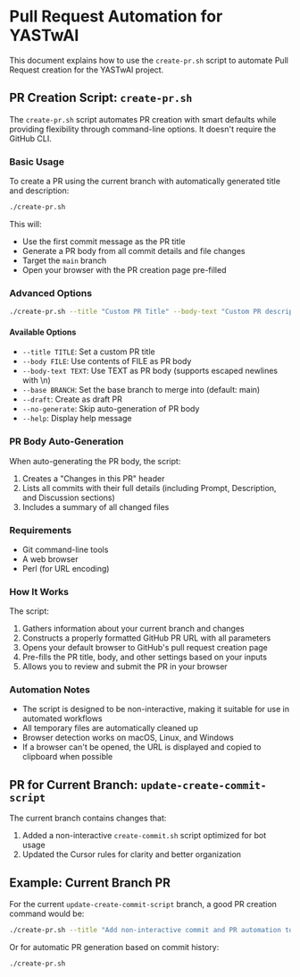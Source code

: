 # Pull Request Automation for YASTwAI

This document explains how to use the `create-pr.sh` script to automate Pull Request creation for the YASTwAI project.

## PR Creation Script: `create-pr.sh`

The `create-pr.sh` script automates PR creation with smart defaults while providing flexibility through command-line options. It doesn't require the GitHub CLI.

### Basic Usage

To create a PR using the current branch with automatically generated title and description:

```bash
./create-pr.sh
```

This will:
- Use the first commit message as the PR title
- Generate a PR body from all commit details and file changes
- Target the `main` branch
- Open your browser with the PR creation page pre-filled

### Advanced Options

```bash
./create-pr.sh --title "Custom PR Title" --body-text "Custom PR description" --base main --draft
```

#### Available Options

- `--title TITLE`: Set a custom PR title
- `--body FILE`: Use contents of FILE as PR body 
- `--body-text TEXT`: Use TEXT as PR body (supports escaped newlines with \n)
- `--base BRANCH`: Set the base branch to merge into (default: main)
- `--draft`: Create as draft PR
- `--no-generate`: Skip auto-generation of PR body
- `--help`: Display help message

### PR Body Auto-Generation

When auto-generating the PR body, the script:

1. Creates a "Changes in this PR" header
2. Lists all commits with their full details (including Prompt, Description, and Discussion sections)
3. Includes a summary of all changed files

### Requirements

- Git command-line tools
- A web browser
- Perl (for URL encoding)

### How It Works

The script:

1. Gathers information about your current branch and changes
2. Constructs a properly formatted GitHub PR URL with all parameters
3. Opens your default browser to GitHub's pull request creation page
4. Pre-fills the PR title, body, and other settings based on your inputs
5. Allows you to review and submit the PR in your browser

### Automation Notes

- The script is designed to be non-interactive, making it suitable for use in automated workflows
- All temporary files are automatically cleaned up
- Browser detection works on macOS, Linux, and Windows
- If a browser can't be opened, the URL is displayed and copied to clipboard when possible

## PR for Current Branch: `update-create-commit-script`

The current branch contains changes that:

1. Added a non-interactive `create-commit.sh` script optimized for bot usage
2. Updated the Cursor rules for clarity and better organization

## Example: Current Branch PR

For the current `update-create-commit-script` branch, a good PR creation command would be:

```bash
./create-pr.sh --title "Add non-interactive commit and PR automation tools" --body-text "This PR adds automation for creating structured commits and pull requests in a non-interactive way, optimized for bot usage. It includes:\n\n- A new create-commit.sh script that accepts parameters via command line\n- A new create-pr.sh script for automated PR creation\n- Updates to Cursor rules for better clarity and organization\n\nBoth scripts are designed to work in non-interactive environments and follow the project's commit message format guidelines."
```

Or for automatic PR generation based on commit history:

```bash
./create-pr.sh
``` 